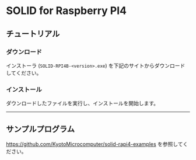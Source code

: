 # SOLID for Raspberry PI4

## チュートリアル

### ダウンロード

インストーラ (`SOLID-RPI4B-<version>.exe`) を下記のサイトからダウンロードしてください。

### インストール

ダウンロードしたファイルを実行し、インストールを開始します。

------

## サンプルプログラム

https://github.com/KyotoMicrocomputer/solid-rapi4-examples を参照してください。


